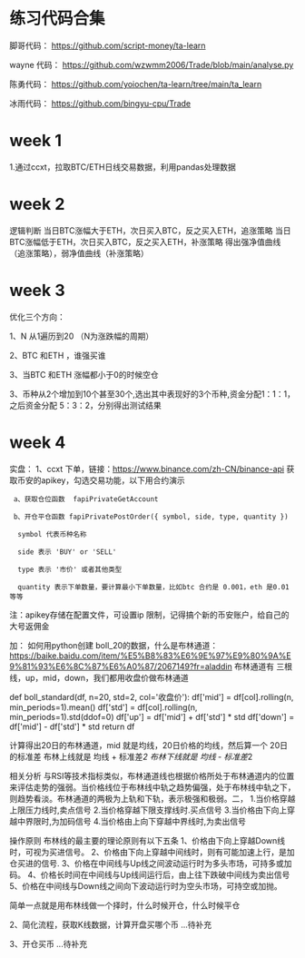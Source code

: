 # 练习代码合集
脚哥代码：
https://github.com/script-money/ta-learn 

wayne 代码：
https://github.com/wzwmm2006/Trade/blob/main/analyse.py

陈勇代码：
https://github.com/yoiochen/ta-learn/tree/main/ta_learn

冰雨代码：
https://github.com/bingyu-cpu/Trade


# week 1
1.通过ccxt，拉取BTC/ETH日线交易数据，利用pandas处理数据

# week 2
逻辑判断
当日BTC涨幅大于ETH，次日买入BTC，反之买入ETH，追涨策略
当日BTC涨幅低于ETH，次日买入BTC，反之买入ETH，补涨策略
得出强净值曲线（追涨策略），弱净值曲线（补涨策略）

# week 3

优化三个方向：

1、N 从1遍历到20  （N为涨跌幅的周期）

2、BTC 和ETH ，谁强买谁

3、当BTC 和ETH 涨幅都小于0的时候空仓

3、币种从2个增加到10个甚至30个,选出其中表现好的3个币种,资金分配1：1：1，之后资金分配 5：3：2，分别得出测试结果

# week 4 

实盘：
1、ccxt 下单，链接：https://www.binance.com/zh-CN/binance-api
     获取币安的apikey，勾选交易功能，以下用合约演示
     
     a、获取仓位函数  fapiPrivateGetAccount
     
     b、开仓平仓函数 fapiPrivatePostOrder({ symbol, side, type, quantity })
     
      symbol 代表币种名称
    
      side 表示 'BUY' or 'SELL'
      
      type 表示 '市价' 或者其他类型
      
      quantity 表示下单数量，要计算最小下单数量，比如btc 合约是 0.001，eth 是0.01 等等

注：apikey存储在配置文件，可设置ip 限制，记得搞个新的币安账户，给自己的大号返佣金

加：
如何用python创建 boll_20的数据，什么是布林通道：https://baike.baidu.com/item/%E5%B8%83%E6%9E%97%E9%80%9A%E9%81%93%E6%8C%87%E6%A0%87/2067149?fr=aladdin
布林通道有 三根线，up，mid，down，我们都用收盘价做布林通道

def boll_standard(df, n=20, std=2, col='收盘价'):
    df['mid'] = df[col].rolling(n, min_periods=1).mean()
    df['std'] = df[col].rolling(n, min_periods=1).std(ddof=0)
    df['up'] = df['mid'] + df['std'] * std
    df['down'] = df['mid'] - df['std'] * std
    return df

计算得出20日的布林通道，mid 就是均线，20日价格的均线，然后算一个 20日的标准差
布林上线就是 均线 + 标准差*2
布林下线就是 均线 -  标准差*2

相关分析
与RSI等技术指标类似，布林通道线也根据价格所处于布林通道内的位置来评估走势的强弱。当价格线位于布林线中轨之趋势偏强，处于布林线中轨之下，则趋势看淡。布林通道的两极为上轨和下轨，表示极强和极弱。二，
1.当价格穿越上限压力线时,卖点信号
2.当价格穿越下限支撑线时.买点信号
3.当价格由下向上穿越中界限时,为加码信号
4.当价格由上向下穿越中界线时,为卖出信号

操作原则
布林线的最主要的理论原则有以下五条
1、价格由下向上穿越Down线时，可视为买进信号。
2、价格由下向上穿越中间线时，则有可能加速上行，是加仓买进的信号.
3、价格在中间线与Up线之间波动运行时为多头市场，可持多或加码。
4、价格长时间在中间线与Up线间运行后，由上往下跌破中间线为卖出信号5、价格在中间线与Down线之间向下波动运行时为空头市场，可持空或加抛。

简单一点就是用布林线做一个择时，什么时候开仓，什么时候平仓

2、简化流程，获取K线数据，计算开盘买哪个币
...待补充

3、开仓买币
...待补充



